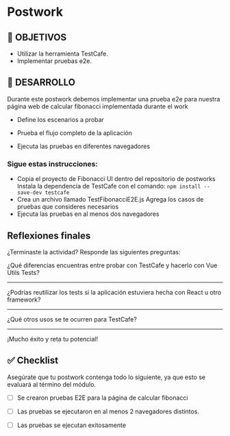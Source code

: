 # Postwork

## 🎯 OBJETIVOS

- Utilizar la herramienta TestCafe.
- Implementar pruebas e2e.


## 🚀 DESARROLLO

Durante este postwork debemos implementar una prueba e2e para nuestra página web de calcular fibonacci implementada
durante el work

- Define los escenarios a probar

- Prueba el flujo completo de la aplicación

- Ejecuta las pruebas en diferentes navegadores

### Sigue estas instrucciones:

- Copia el proyecto de Fibonacci UI dentro del repositorio de postworks Instala la dependencia de TestCafe con el
  comando:
  `npm install --save-dev testcafe`
- Crea un archivo llamado TestFibonacciE2E.js Agrega los casos de pruebas que consideres necesarios
- Ejecuta las pruebas en al menos dos navegadores

## Reflexiones finales 

¿Terminaste la actividad? Responde las siguientes preguntas:

¿Qué diferencias encuentras entre probar con TestCafe y hacerlo con Vue Utils Tests?
_________________________________________________________________________________________________________________________________________________________________________________________________________________________________
¿Podrías reutilizar los tests si la aplicación estuviera hecha con React u otro framework?
_________________________________________________________________________________________________________________________________________________________________________________________________________________________________

¿Qué otros usos se te ocurren para TestCafe?
_________________________________________________________________________________________________________________________________________________________________________________________________________________________________


¡Mucho éxito y reta tu potencial!

## ✅ Checklist

Asegúrate que tu postwork contenga todo lo siguiente, ya que esto se evaluará al término del módulo.

- [ ] Se crearon pruebas E2E para la página de calcular fibonacci

- [ ] Las pruebas se ejecutaron en al menos 2 navegadores distintos.

- [ ] Las pruebas se ejecutan exitosamente








